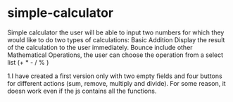 # simple-calculator

Simple calculator the user will be able to input two numbers for which they would like to do two types of calculations:
Basic Addition
Display the result of the calculation to the user immediately.
Bounce  include other Mathematical  Operations, the user can choose the operation from a select list (+ * - / % )

1.I have created a first version only with two empty fields and four buttons for different actions (sum, remove, multiply and divide). For some reason, it doesn work even if the js contains all the functions.

